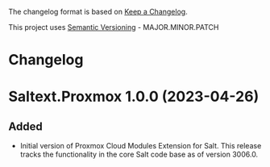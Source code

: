 The changelog format is based on [Keep a Changelog](https://keepachangelog.com/en/1.0.0/).

This project uses [Semantic Versioning](https://semver.org/) - MAJOR.MINOR.PATCH

# Changelog

Saltext.Proxmox 1.0.0 (2023-04-26)
==================================

Added
-----

- Initial version of Proxmox Cloud Modules Extension for Salt. This release
  tracks the functionality in the core Salt code base as of version 3006.0.
